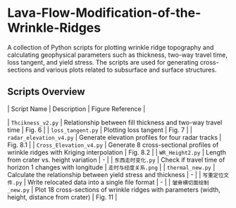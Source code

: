 # Lava-Flow-Modification-of-the-Wrinkle-Ridges
A collection of Python scripts for plotting wrinkle ridge topography and calculating geophysical parameters such as thickness, two-way travel time, loss tangent, and yield stress.
The scripts are used for generating cross-sections and various plots related to subsurface and surface structures.

## Scripts Overview

| Script Name | Description | Figure Reference |

| `Thcikness_v2.py` | Relationship between fill thickness and two-way travel time | Fig. 6 |
| `loss_tangent.py` | Plotting loss tangent | Fig. 7 |
| `radar_elevation_v4.py` | Generate elevation profiles for four radar tracks | Fig. 8.1 |
| `Cross_Elevation_v4.py` | Generate 8 cross-sectional profiles of wrinkle ridges with Kriging interpolation | Fig. 8.2 |
| `WR_Height2.py` | Length from crater vs. height variation | - |
| `东西走时变化.py` | Check if travel time of horizon 1 changes with longitude | `走时与经度关系.png` |
| `thermal_new.py` | Calculate the relationship between yield stress and thickness | - |
| `写重定位文件.py` | Write relocated data into a single file format | - |
| `皱脊横切面绘制_new.py` | Plot 18 cross-sections of wrinkle ridges with parameters (width, height, distance from crater) | Fig. 11 |
